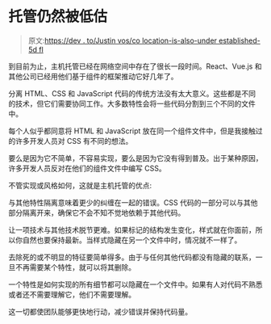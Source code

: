 # 托管仍然被低估

> 原文:[https://dev . to/Justin vos/co location-is-also-under established-5d fl](https://dev.to/justinvos/colocation-is-still-underrated-5dfl)

到目前为止，主机托管已经在网络空间中存在了很长一段时间。React、Vue.js 和其他公司已经用他们基于组件的框架推动它好几年了。

分离 HTML、CSS 和 JavaScript 代码的传统方法没有太大意义。这些都是不同的技术，但它们需要协同工作。大多数特性会将一些代码分割到三个不同的文件中。

每个人似乎都同意将 HTML 和 JavaScript 放在同一个组件文件中，但是我接触过的许多开发人员对 CSS 有不同的想法。

要么是因为它不简单，不容易实现，要么是因为它没有得到普及。出于某种原因，许多开发人员反对在他们的组件文件中编写 CSS。

不管实现或风格如何，这就是主机托管的优点:

与其他特性隔离意味着更少的纠缠在一起的错误。CSS 代码的一部分可以与其他部分隔离开来，确保它不会不知不觉地依赖于其他代码。

让一项技术与其他技术脱节更难。如果标记的结构发生变化，样式就在你面前，所以你自然也要保持最新。当样式隐藏在另一个文件中时，情况就不一样了。

去除死的或不明显的特征要简单得多。由于与任何其他代码都没有隐藏的联系，一旦不再需要某个特性，就可以将其删除。

一个特性是如何实现的所有细节都可以隐藏在一个文件中。如果有人对代码不熟悉或者还不需要理解它，他们不需要理解。

这一切都使团队能够更快地行动，减少错误并保持代码量。